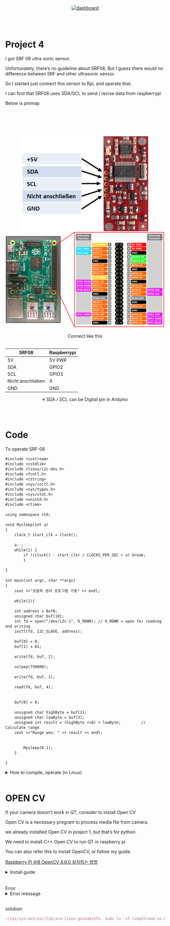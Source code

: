 <div align="center">
  <a href="https://github.com/othneildrew/Best-README-Template">
    <img src="PDC.gif" alt="dashboard" width="331px" height="336px">
  </a>
</div>
<br><br><br>

# Project 4



I got SRF 08 ultra sonic sensor.

Unfortunately, there’s no guideline about SRF08, But I guess there would no difference between SRF and other ultrasonic sensor.

So I started just connect this sensor to Rpi, and operate that.

I can find that SRF08 uses SDA/SCL to send / recive data from raspberrypi

Below is pinmap

<br><br><br><br>

<div  align="center">
<img src="image/SRF08.jpg" width="400" height="300"> <img src="image/rp2_pinout.png" width="500" height="300">
</div>
<br>


<div  align="center">
Connect like this
<br><br>

| SRF08 | Raspberrypi |
| --- | --- |
| 5V | 5V PWR |
| SDA | GPIO2 |
| SCL | GPIO3 |
| Nicht anschlieben | X |
| GND | GND |


※ SDA / SCL can be Digital pin in Arduino<br><br>
</div>
<br>


# Code

To operate SRF-08

```
#include <iostream>
#include <cstdlib>
#include <linux/i2c-dev.h>
#include <fcntl.h>
#include <cstring>
#include <sys/ioctl.h>
#include <sys/types.h>
#include <sys/stat.h>
#include <unistd.h>
#include <ctime>

using namespace std;

void Mysleep(int a)
{
    clock_t start_clk = clock();
    
    a--;
    while(1) {
        if ((clock() - start_clk) / CLOCKS_PER_SEC > a) break;
        }

}

int main(int argc, char **argv)
{
    cout <<"초음파 센서 프로그램 가동" << endl;    
    
    while(1){
    
    int address = 0x70;
    unsigned char buf[10];
    int fd = open("/dev/i2c-1", O_RDWR); // O_RDWR = open for reading and writing
    ioctl(fd, I2C_SLAVE, address);
        
    buf[0] = 0;
    buf[1] = 81;
    
    write(fd, buf, 2);
    
    usleep(750000);
    
    write(fd, buf, 1);
    
    read(fd, buf, 4);
    
    
    buf[0] = 0;
    
    unsigned char highByte = buf[2];
    unsigned char lowByte = buf[3];
    unsigned int result = (highByte <<8) + lowByte;			// Calculate range
    cout <<"Range was: " << result << endl;
    
    
    	Mysleep(0.1);
    }

}
```
<details>
  <summary>
How to compile, operate (in Linux)</summary>
<div markdown="1">
    
    1. make this sonic.cpp file using something like "VIM"
    
    2. Type "g++ mysonic.cpp -o sonic" to compile 
    
    3. Type "./sonic" to operate

  </details>
<br>

# OPEN CV

If your camera doesn't work in QT, consider to install Open CV

Open CV is a necessary program to process media file from camera.

we already installed Open CV in project 1, but that’s for python.

We need to install C++ Open CV to run QT in raspberry pi

You can also refer this to install OpenCV, or follow my guide.

[Raspberry Pi 4에 OpenCV 4.6.0 설치하는 방법](https://webnautes.tistory.com/916)

<details>
  <summary>Install guide</summary>
  <div markdown="1">

`raspberrypi4`

1. Check if OpenCV is already installed

```jsx
pkg-config --modversion opencv
```

If not installed, output must be like

```jsx
Package opencv was not found in the pkg-config search path.

Perhaps you should add the directory containing `opencv.pc'

to the PKG_CONFIG_PATH environment variable

No package 'opencv' found
```

If it was already installed, output must be like

```jsx
2.4.9.1
```

You can uninstall OpenCv package if you like

```jsx
sudo apt-get purge  libopencv* python-opencv
sudo apt-get autoremove
```

2. Preprocessing for install OpenCV

```jsx
sudo apt update
sudo apt upgrade
sudo reboot
```

3. Install requirements for OpenCV

```jsx
sudo apt install build-essential cmake
sudo apt install libjpeg-dev libtiff5-dev libjasper-dev libpng-dev
sudo apt install libavcodec-dev libavformat-dev libswscale-dev libxvidcore-dev libx264-dev libxine2-dev
sudo apt install libv4l-dev v4l-utils
sudo apt install libgstreamer1.0-dev libgstreamer-plugins-base1.0-dev gstreamer1.0-plugins-good gstreamer1.0-plugins-bad gstreamer1.0-plugins-ugly
sudo apt install libgtk-3-dev
sudo apt install libatlas-base-dev gfortran libeigen3-dev
sudo apt install python3-dev python3-numpy
```

4. Install OpenCV

```jsx
cd ~
mkdir opencv
cd opencv
wget -O opencv.zip https://github.com/opencv/opencv/archive/4.6.0.zip
unzip opencv.zip
wget -O opencv_contrib.zip https://github.com/opencv/opencv_contrib/archive/4.6.0.zip
unzip opencv_contrib.zip
rm opencv.zip
rm opencv_contrib.zip
cd opencv-4.6.0
mkdir build
cd build
```

You need to check your python library path

`input`

```jsx
python3 -m site
```

`output`

```jsx
/home/joe/env/lib/python3.7/site.py:165: DeprecationWarning: 'U' mode is deprecated
  f = open(fullname, "rU")
sys.path = [
    '/home/joe/opencv/opencv-4.6.0/build',
    '/home/joe/env/lib/python37.zip',
    '/home/joe/env/lib/python3.7',
    '/home/joe/env/lib/python3.7/lib-dynload',
    '/usr/lib/python3.7',
    '/home/joe/env/lib/python3.7/site-packages',
    '/home/joe/projects/donkeycar',
    **'/usr/local/lib/python3.7/dist-packages',**
    '/usr/local/lib/python3.7/dist-packages/pidisplay-0.0.0-py3.7.egg',
    '/usr/local/lib/python3.7/dist-packages/Adafruit_SSD1306-1.6.2-py3.7.egg',
    '/usr/local/lib/python3.7/dist-packages/Adafruit_GPIO-1.0.4-py3.7.egg',
    '/usr/local/lib/python3.7/dist-packages/Adafruit_PureIO-1.1.9-py3.7.egg',
    '/usr/lib/python3/dist-packages',
    '/usr/local/lib/python3.7/dist-packages/pidisplay-0.0.0-py3.7.egg',
    '/usr/local/lib/python3.7/dist-packages/Adafruit_SSD1306-1.6.2-py3.7.egg',
    '/usr/local/lib/python3.7/dist-packages/Adafruit_GPIO-1.0.4-py3.7.egg',
    '/usr/local/lib/python3.7/dist-packages/Adafruit_PureIO-1.1.9-py3.7.egg',
]
```

Red line is the path

Replace the path, OpenCV version, and install

```jsx
cmake -D CMAKE_BUILD_TYPE=RELEASE -D CMAKE_INSTALL_PREFIX=/usr/local -D WITH_TBB=OFF -D WITH_IPP=OFF -D WITH_1394=OFF -D BUILD_WITH_DEBUG_INFO=OFF -D BUILD_DOCS=OFF -D INSTALL_C_EXAMPLES=ON -D INSTALL_PYTHON_EXAMPLES=ON -D BUILD_EXAMPLES=OFF -D BUILD_TESTS=OFF -D BUILD_PERF_TESTS=OFF -D ENABLE_NEON=ON -D ENABLE_VFPV3=ON -D WITH_QT=OFF -D WITH_GTK=ON -D WITH_OPENGL=ON -D OPENCV_ENABLE_NONFREE=ON -D OPENCV_EXTRA_MODULES_PATH=../../opencv_contrib-4.6.0/modules -D WITH_V4L=ON -D WITH_FFMPEG=ON -D WITH_XINE=ON -D ENABLE_PRECOMPILED_HEADERS=OFF -D BUILD_NEW_PYTHON_SUPPORT=ON -D OPENCV_GENERATE_PKGCONFIG=ON -D PYTHON3_PACKAGES_PATH=/usr/local/lib/python3.7/dist-packages ../
```

5. Extend swap size

```jsx
sudo /etc/init.d/dphys-swapfile restart
```

change CONF_SWAPSIZE=100 to 2048

6. Compile

```jsx
time make -j4
```

7. Install

```jsx
sudo make install
sudo ldconfig
```

8. swap again to 100

```jsx
sudo nano /etc/dphys-swapfile

# set size to absolute value, leaving empty (default) then uses computed value

#   you most likely don't want this, unless you have an special disk situation

CONF_SWAPSIZE=100
```

9. Check installation

It can’t run in terminal

So open GUI in your raspberrypi4, and type the below code.

```jsx
cp  /usr/local/share/opencv4/samples/cpp/videocapture_basic.cpp
```

```jsx
g++ -o videocapture_basic videocapture_basic.cpp $(pkg-config opencv4 --libs --cflags)
```
</details>
<br>
<br>
Error
<details>
  <summary>Error message</summary>
  <div markdown="1">
seame-fablab@seamefablab-Precision-7550:~/Desktop/QTultra$ make
/home/seame-fablab/rpi/qt5.15/bin/uic ultrasonic.ui -o ui_ultrasonic.h
/home/seame-fablab/rpi/tools/gcc-linaro-7.4.1-2019.02-x86_64_arm-linux-gnueabihf/bin/arm-linux-gnueabihf-g++ -c -march=armv8-a -mtune=cortex-a72 -mfpu=crypto-neon-fp-armv8 -mfloat-abi=hard --sysroot=/home/seame-fablab/rpi/sysroot -O2 -std=gnu++1z -Wall -Wextra -D_REENTRANT -fPIC -DQT_NO_DEBUG -DQT_WIDGETS_LIB -DQT_GUI_LIB -DQT_CORE_LIB -I. -I../../rpi/qt5.15/include -I../../rpi/qt5.15/include/QtWidgets -I../../rpi/qt5.15/include/QtGui -I../../rpi/qt5.15/include/QtCore -I. -I. -I../../rpi/qt5.15/mkspecs/devices/linux-rasp-pi4-v3d-g++ -o main.o main.cpp
/home/seame-fablab/rpi/tools/gcc-linaro-7.4.1-2019.02-x86_64_arm-linux-gnueabihf/bin/arm-linux-gnueabihf-g++ -c -march=armv8-a -mtune=cortex-a72 -mfpu=crypto-neon-fp-armv8 -mfloat-abi=hard --sysroot=/home/seame-fablab/rpi/sysroot -O2 -std=gnu++1z -Wall -Wextra -D_REENTRANT -fPIC -DQT_NO_DEBUG -DQT_WIDGETS_LIB -DQT_GUI_LIB -DQT_CORE_LIB -I. -I../../rpi/qt5.15/include -I../../rpi/qt5.15/include/QtWidgets -I../../rpi/qt5.15/include/QtGui -I../../rpi/qt5.15/include/QtCore -I. -I. -I../../rpi/qt5.15/mkspecs/devices/linux-rasp-pi4-v3d-g++ -o ultrasonic.o ultrasonic.cpp
/home/seame-fablab/rpi/tools/gcc-linaro-7.4.1-2019.02-x86_64_arm-linux-gnueabihf/bin/arm-linux-gnueabihf-g++ -march=armv8-a -mtune=cortex-a72 -mfpu=crypto-neon-fp-armv8 -mfloat-abi=hard --sysroot=/home/seame-fablab/rpi/sysroot -O2 -std=gnu++1z -Wall -Wextra -dM -E -o moc_predefs.h ../../rpi/qt5.15/mkspecs/features/data/dummy.cpp
/home/seame-fablab/rpi/qt5.15/bin/moc -DQT_NO_DEBUG -DQT_WIDGETS_LIB -DQT_GUI_LIB -DQT_CORE_LIB --include /home/seame-fablab/Desktop/QTultra/moc_predefs.h -I/home/seame-fablab/rpi/qt5.15/mkspecs/devices/linux-rasp-pi4-v3d-g++ -I/home/seame-fablab/Desktop/QTultra -I/home/seame-fablab/rpi/qt5.15/include -I/home/seame-fablab/rpi/qt5.15/include/QtWidgets -I/home/seame-fablab/rpi/qt5.15/include/QtGui -I/home/seame-fablab/rpi/qt5.15/include/QtCore -I/home/seame-fablab/rpi/tools/gcc-linaro-7.4.1-2019.02-x86_64_arm-linux-gnueabihf/arm-linux-gnueabihf/include/c++/7.4.1 -I/home/seame-fablab/rpi/tools/gcc-linaro-7.4.1-2019.02-x86_64_arm-linux-gnueabihf/arm-linux-gnueabihf/include/c++/7.4.1/arm-linux-gnueabihf -I/home/seame-fablab/rpi/tools/gcc-linaro-7.4.1-2019.02-x86_64_arm-linux-gnueabihf/arm-linux-gnueabihf/include/c++/7.4.1/backward -I/home/seame-fablab/rpi/tools/gcc-linaro-7.4.1-2019.02-x86_64_arm-linux-gnueabihf/lib/gcc/arm-linux-gnueabihf/7.4.1/include -I/home/seame-fablab/rpi/tools/gcc-linaro-7.4.1-2019.02-x86_64_arm-linux-gnueabihf/lib/gcc/arm-linux-gnueabihf/7.4.1/include-fixed -I/home/seame-fablab/rpi/tools/gcc-linaro-7.4.1-2019.02-x86_64_arm-linux-gnueabihf/arm-linux-gnueabihf/include -I/home/seame-fablab/rpi/sysroot/usr/include/arm-linux-gnueabihf -I/home/seame-fablab/rpi/sysroot/usr/include ultrasonic.h -o moc_ultrasonic.cpp
/home/seame-fablab/rpi/tools/gcc-linaro-7.4.1-2019.02-x86_64_arm-linux-gnueabihf/bin/arm-linux-gnueabihf-g++ -c -march=armv8-a -mtune=cortex-a72 -mfpu=crypto-neon-fp-armv8 -mfloat-abi=hard --sysroot=/home/seame-fablab/rpi/sysroot -O2 -std=gnu++1z -Wall -Wextra -D_REENTRANT -fPIC -DQT_NO_DEBUG -DQT_WIDGETS_LIB -DQT_GUI_LIB -DQT_CORE_LIB -I. -I../../rpi/qt5.15/include -I../../rpi/qt5.15/include/QtWidgets -I../../rpi/qt5.15/include/QtGui -I../../rpi/qt5.15/include/QtCore -I. -I. -I../../rpi/qt5.15/mkspecs/devices/linux-rasp-pi4-v3d-g++ -o moc_ultrasonic.o moc_ultrasonic.cpp
/home/seame-fablab/rpi/tools/gcc-linaro-7.4.1-2019.02-x86_64_arm-linux-gnueabihf/bin/arm-linux-gnueabihf-g++ -mfloat-abi=hard --sysroot=/home/seame-fablab/rpi/sysroot -Wl,-O1 -Wl,-rpath,/usr/local/qt5.15/lib -Wl,-rpath-link,/home/seame-fablab/rpi/sysroot/usr/lib/arm-linux-gnueabihf -Wl,-rpath-link,/home/seame-fablab/rpi/sysroot/lib/arm-linux-gnueabihf -o QTultra main.o ultrasonic.o moc_ultrasonic.o   /home/seame-fablab/rpi/qt5.15/lib/libQt5Widgets.so /home/seame-fablab/rpi/qt5.15/lib/libQt5Gui.so /home/seame-fablab/rpi/qt5.15/lib/libQt5Core.so -L/home/seame-fablab/rpi/sysroot/usr/lib/arm-linux-gnueabihf -lGLESv2 -lpthread   
/home/seame-fablab/rpi/sysroot/usr/lib/arm-linux-gnueabihf/libpthread.a(unwind.o): In function `unwind_stop':
/build/glibc-Ir6W4B/glibc-2.28/nptl/unwind.c:72: undefined reference to `__pointer_chk_guard_local'
collect2: error: ld returned 1 exit status
make: *** [Makefile:268: QTultra] Error 1
</details>
<br>

solution:

```jsx
~/rpi/sysroot/usr/lib/arm-linux-gnueabihf$  sudo ln -sf libpthread.so.0 libpthread.so
```